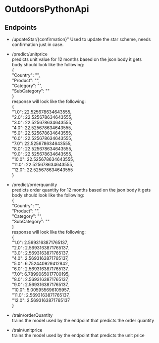 # OutdoorsPythonApi

## Endpoints
- /updateStar/{confirmation}"
Used to update the star scheme, needs confirmation just in case.

- /predict/unitprice \
predicts unit value for 12 months based on the json body it gets \
body should look like the following: \
{ \
    "Country": "", \
    "Product": "", \
    "Category": "", \
    "SubCategory": "" \
} \
response will look like the following: \
{ \
  "1.0": 22.525678634643555, \
  "2.0": 22.525678634643555, \
  "3.0": 22.525678634643555, \
  "4.0": 22.525678634643555, \
  "5.0": 22.525678634643555, \
  "6.0": 22.525678634643555, \
  "7.0": 22.525678634643555, \
  "8.0": 22.525678634643555, \
  "9.0": 22.525678634643555, \
  "10.0": 22.525678634643555, \
  "11.0": 22.525678634643555, \
  "12.0": 22.525678634643555 \
} 

- /predict/orderquantity \
predicts order quantity for 12 months based on the json body it gets \
body should look like the following: \
{ \
    "Country": "", \
    "Product": "", \
    "Category": "", \
    "SubCategory": "" \
} \
response will look like the following: \
{\
  "1.0": 2.5693163871765137, \
  "2.0": 2.5693163871765137, \
  "3.0": 2.5693163871765137, \
  "4.0": 2.5693163871765137, \
  "5.0": 6.752440929412842, \
  "6.0": 2.5693163871765137, \
  "7.0": 6.7899065017700195, \
  "8.0": 2.5693163871765137, \
  "9.0": 2.5693163871765137, \
  "10.0": 5.005955696105957, \
  "11.0": 2.5693163871765137, \
  "12.0": 2.5693163871765137 \
} 

- /train/orderQuantity \
trains the model used by the endpoint that predicts the order quantity 

- /train/unitprice \
trains the model used by the endpoint that predicts the unit price 
